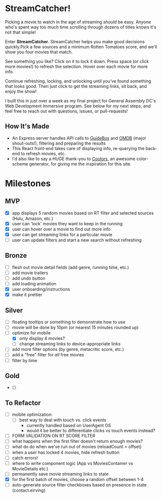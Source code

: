 # StreamCatcher!
Picking a movie to watch in the age of streaming _should_ be easy. Anyone who's spent way too much time scrolling through dozens of titles knows it's not that simple!

Enter **StreamCatcher**. StreamCatcher helps you make good decisions quickly.Pick a few sources and a minimum Rotten Tomatoes score, and we'll show you four movies that match.

See something you like? Click on it to lock it down. Press space (or click more movies!) to refresh the selection. Hover over each movie for more info.

Continue refreshing, locking, and unlocking until you've found something that looks good. Then just click to get the streaming links, sit back, and enjoy the show!

I built this in just over a week as my final project for General Assembly DC's Web Development Immersive program. See below for my next steps, and feel free to reach out with questions, issues, or pull-requests!

## How It's Made
- An Express server handles API calls to [GuideBox](https://api.guidebox.com/) and [OMDB](omdbapi.com) (major shout-outs!), filtering and preparing the results
- This React front-end takes care of displaying info, re-querying the back-end to refresh movies, etc.
- I'd also like to say a HUGE thank-you to [Coolors](http://coolors.co), an awesome color-scheme generator, for giving me the inspiration for this site.  


# Milestones
## MVP
- [x] app displays 5 random movies based on RT filter and selected sources (Hulu, Amazon, etc.)
- [x] user can 'lock' movies they want to keep in the running
- [x] user can hover over a movie to find out more info
- [x] user can get streaming links for a particular movie
- [ ] user can update filters and start a new search without refreshing

## Bronze
- [ ] flesh out movie detail fields (add genre, running time, etc.)
- [ ] add movie trailers
- [ ] add undo button
- [ ] add loading animation
- [x] user onboarding/instructions
- [x] make it prettier

## Silver
- [ ] floating tooltips or something to demonstrate how to use
- [ ] movie will be done by 10pm (or nearest 15 minutes rounded up)
- [ ] optimize for mobile
  - [x] only display 4 movies?
  - [ ] change streaming links to device-appropriate links
- [ ] add more filter options (by genre, metacritic score, etc.)
- [ ] add a "free" filter for _all_ free movies
- [ ] filter by time

## Gold
- [ ]

## To Refactor
- [ ] mobile optimization:
  - [ ] best way to deal with touch vs. click events
    - currently handled based on UserAgent OS
    - would it be better to differentiate clicks vs touch events instead? 
- [ ] FORM VALIDATION ON RT SCORE FILTER
- [ ] what happens when the first filter doesn't return enough movies?
- [ ] what do do when we've run out of movies (reloadCount > offset)
- [ ] when a user has locked 4 movies, hide refresh button
- [ ] catch errors!
- [ ] where to write component logic (App vs MoviesContainer vs MovieDetails etc.)
- [ ] permanently save movie streaming links to state
- [x] for the first batch of movies, choose a random offset between 1-4
- [ ] auto-generate source filter checkboxes based on presence in state (contact.eirving)
